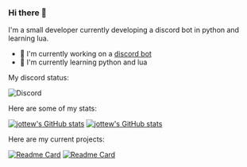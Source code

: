 ### Hi there 👋
I'm a small developer currently developing a discord bot in python and learning lua.

- 🌌 I'm currently working on a [discord bot](https://github.com/jottew/wakeful)
- 👶 I'm currently learning python and lua

My discord status:

![Discord](https://discord.c99.nl/widget/theme-3/797044260196319282.png)

Here are some of my stats:

[![jottew's GitHub stats](https://github-readme-stats.vercel.app/api?username=jottew&amp;show_icons=true&amp;include_all_commits=true&amp;theme=prussian)](https://github.com/anuraghazra/github-readme-stats) [![jottew's GitHub stats](https://github-readme-stats.vercel.app/api/top-langs/?username=jottew&amp;layout=compact&amp;theme=prussian)](https://github.com/anuraghazra/github-readme-stats)

Here are my current projects:

[![Readme Card](https://github-readme-stats.vercel.app/api/pin/?username=jottew&repo=wakeful)](https://github.com/anuraghazra/github-readme-stats) [![Readme Card](https://github-readme-stats.vercel.app/api/pin/?username=jottew&repo=bingbongapi)](https://github.com/anuraghazra/github-readme-stats)

